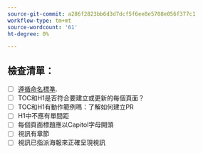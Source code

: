 ```yaml
---
source-git-commit: a286f2823bb6d3d7dcf5f6ee8e5708e056f377c1
workflow-type: tm+mt
source-wordcount: '61'
ht-degree: 0%

---
```

## 檢查清單：

<!--- Go over all the following points, and put an `x` in all the boxes that apply. -->
<!--- If you're unsure about any of these, don't hesitate to ask. We're here to help! -->

- [ ] [遵循命名標準]([https://opensource.adobe.com/cla.html](https://wiki.corp.adobe.com/display/DMSArchitecture/Naming+Standards)).
- [ ] TOC和H1是否符合要建立或更新的每個頁面？
- [ ] TOC和H1有動作範例嗎：了解如何建立PR
- [ ] H1中不應有單間距
- [ ] 每個頁面標題應以Capitol字母開頭
- [ ] 視訊有章節
- [ ] 視訊已指派海報來正確呈現視訊
